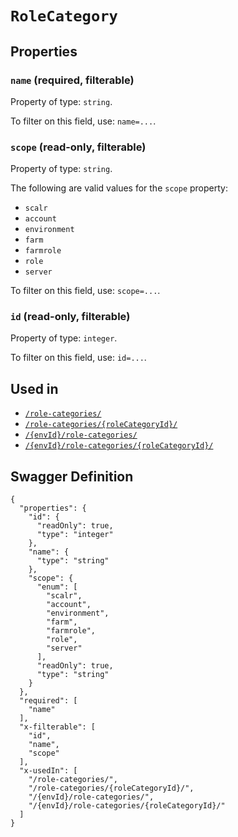 # `RoleCategory` #







## Properties ##

### `name` (required, filterable) ###




Property of type: `string`.


To filter on this field, use: `name=...`.


### `scope` (read-only, filterable) ###




Property of type: `string`.

 
The following are valid values for the `scope` property:
  + `scalr`
  + `account`
  + `environment`
  + `farm`
  + `farmrole`
  + `role`
  + `server`

To filter on this field, use: `scope=...`.


### `id` (read-only, filterable) ###




Property of type: `integer`.


To filter on this field, use: `id=...`.




## Used in ##

  + [`/role-categories/`](./../rest/api/v1beta0/account/role-categories/)
  + [`/role-categories/{roleCategoryId}/`](./../rest/api/v1beta0/account/role-categories/{roleCategoryId}/)
  + [`/{envId}/role-categories/`](./../rest/api/v1beta0/user/{envId}/role-categories/)
  + [`/{envId}/role-categories/{roleCategoryId}/`](./../rest/api/v1beta0/user/{envId}/role-categories/{roleCategoryId}/)

## Swagger Definition ##

    {
      "properties": {
        "id": {
          "readOnly": true, 
          "type": "integer"
        }, 
        "name": {
          "type": "string"
        }, 
        "scope": {
          "enum": [
            "scalr", 
            "account", 
            "environment", 
            "farm", 
            "farmrole", 
            "role", 
            "server"
          ], 
          "readOnly": true, 
          "type": "string"
        }
      }, 
      "required": [
        "name"
      ], 
      "x-filterable": [
        "id", 
        "name", 
        "scope"
      ], 
      "x-usedIn": [
        "/role-categories/", 
        "/role-categories/{roleCategoryId}/", 
        "/{envId}/role-categories/", 
        "/{envId}/role-categories/{roleCategoryId}/"
      ]
    }
